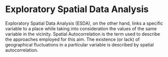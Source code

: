 # Exploratory Spatial Data Analysis

<p align="justify>We tend to study and investigate data in Data Science before doing any modeling or processing tasks. This allows you to find trends, summarize key data properties, or test a hypothesis. The traditional Exploratory data analysis does not directly analyze the geographical component of the information, but rather focuses on the interaction between variables and how they impact one another. Correlation statistics are frequently used to investigate the relationship between variables. </p>

<p align="justify>Exploratory Spatial Data Analysis (ESDA), on the other hand, links a specific variable to a place while taking into consideration the values of the same variable in the vicinity. Spatial Autocorrelation is the term used to describe the approaches employed for this aim. The existence (or lack) of geographical fluctuations in a particular variable is described by spatial autocorrelation. </p>